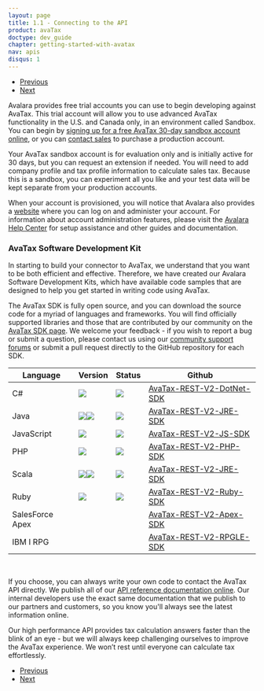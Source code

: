 ```yaml
---
layout: page
title: 1.1 - Connecting to the API
product: avaTax
doctype: dev_guide
chapter: getting-started-with-avatax
nav: apis
disqus: 1
---
```

<ul class="pager">
  <li class="previous"><a href="/avatax/dev-guide/getting-started-with-avatax/"><i class="glyphicon glyphicon-chevron-left"></i>Previous</a></li>
  <li class="next"><a href="/avatax/dev-guide/getting-started-with-avatax/authentication-in-avatax/">Next<i class="glyphicon glyphicon-chevron-right"></i></a></li>
</ul>

Avalara provides free trial accounts you can use to begin developing against AvaTax. This trial account will allow you to use advanced AvaTax functionality in the U.S. and Canada only, in an environment called Sandbox.  You can begin by <a class="dev-guide-link" href="https://developer.avalara.com/avatax/get-started/">signing up for a free AvaTax 30-day sandbox account online</a>, or you can <a class="dev-guide-link" href="https://www.avalara.com/contact-us/?referrer=&lastReferrer=developer.avalara.com&sessionId=1499692719266">contact sales</a> to purchase a production account.

Your  AvaTax sandbox account is for evaluation only and is initially active for 30 days, but you can request an extension if needed. You will need to add company profile and tax profile information to calculate sales tax. Because this is a sandbox, you can experiment all you like and your test data will be kept separate from your production accounts.

When your account is provisioned, you will notice that Avalara also provides a <a class="dev-guide-link" href="https://admin-development.avalara.net/">website</a> where you can log on and administer your account.  For information about account administration features, please visit the <a class="dev-guide-link" href="https://help.avalara.com/">Avalara Help Center</a> for setup assistance and other guides and documentation.

<h3>AvaTax Software Development Kit</h3>

In starting to build your connector to AvaTax, we understand that you want to be both efficient and effective.  Therefore, we have created our Avalara Software Development Kits, which have available code samples that are designed to help you get started in writing code using AvaTax.

The AvaTax SDK is fully open source, and you can download the source code for a myriad of languages and frameworks.  You will find officially supported libraries and those that are contributed by our community on the <a class="dev-guide-link" href="https://developer.avalara.com/sdk/">AvaTax SDK page</a>.  We welcome your feedback - if you wish to report a bug or submit a question, please contact us using our <a class="dev-guide-link" href="https://community.avalara.com/avalara">community support forums</a> or submit a pull request directly to the GitHub repository for each SDK.

<div class="mobile-table">
    <table class="styled-table">
        <thead>
            <tr>
                <th>Language</th>
                <th>Version</th>
                <th>Status</th>
                <th>Github</th>
            </tr>
        </thead>
        <tbody>
            <tr>
                <td>C#</td>
                <td><img src="https://img.shields.io/nuget/v/Avalara.AvaTax.svg?style=plastic"/></td>
                <td><img src="https://api.travis-ci.org/avadev/AvaTax-REST-V2-DotNet-SDK.svg?branch=master&style=plastic"/></td>
                <td><a class="dev-guide-link" href="https://github.com/avadev/AvaTax-REST-V2-DotNet-SDK?referrer=&lastReferrer=developer.avalara.com&sessionId=1502456322024">AvaTax-REST-V2-DotNet-SDK</a></td>
            </tr>
            <tr>
                <td>Java</td>
                <td><img src="https://maven-badges.herokuapp.com/maven-central/net.avalara.avatax/avatax-rest-v2-api-java_2.11/badge.svg?style=plastic"/><img src="https://img.shields.io/badge/Sonatype%20Snapshots-2.17.3.48--SNAPSHOT-blue.svg?style=plastic"/></td>
                <td><img src="https://api.travis-ci.org/avadev/AvaTax-REST-V2-JRE-SDK.svg?branch=master&style=plastic"/></td>
                <td><a class="dev-guide-link" href="https://github.com/avadev/AvaTax-REST-V2-JRE-SDK?referrer=&lastReferrer=developer.avalara.com&sessionId=1502456322024">AvaTax-REST-V2-JRE-SDK</a></td>
            </tr>
            <tr>
                <td>JavaScript</td>
                <td><img src="https://maven-badges.herokuapp.com/maven-central/net.avalara.avatax/avatax-rest-v2-api-java_2.11/badge.svg?style=plastic"/></td>
                <td><img src="https://api.travis-ci.org/avadev/AvaTax-REST-V2-JRE-SDK.svg?branch=master&style=plastic"></td>
                <td><a class="dev-guide-link" href="https://github.com/avadev/AvaTax-REST-V2-JS-SDK?referrer=&lastReferrer=developer.avalara.com&sessionId=1502456322024">AvaTax-REST-V2-JS-SDK</a></td>
            </tr>
            <tr>
                <td>PHP</td>
                <td><img src="https://img.shields.io/packagist/v/avalara/avataxclient.svg?style=plastic"/></td>
                <td><img src="https://api.travis-ci.org/avadev/AvaTax-REST-V2-PHP-SDK.svg?branch=master&style=plastic"></td>
                <td><a class="dev-guide-link" href="https://github.com/avadev/AvaTax-REST-V2-PHP-SDK?referrer=&lastReferrer=developer.avalara.com&sessionId=1502456322024">AvaTax-REST-V2-PHP-SDK</a></td>
            </tr>
            <tr>
                <td>Scala</td>
                <td><img src="https://maven-badges.herokuapp.com/maven-central/net.avalara.avatax/avatax-rest-v2-api-java_2.11/badge.svg?style=plastic"/><img src="https://img.shields.io/badge/Sonatype%20Snapshots-2.17.3.48--SNAPSHOT-blue.svg?style=plastic"/></td>
                <td><img src="https://api.travis-ci.org/avadev/AvaTax-REST-V2-JRE-SDK.svg?branch=master&style=plastic"></td>
                <td><a class="dev-guide-link" href="https://github.com/avadev/AvaTax-REST-V2-JRE-SDK?referrer=&lastReferrer=developer.avalara.com&sessionId=1502456322024">AvaTax-REST-V2-JRE-SDK</a></td>
            </tr>
            <tr>
                <td>Ruby</td>
                <td><img src="https://img.shields.io/gem/v/avatax.svg?style=plastic"/></td>
                <td><img src="https://api.travis-ci.org/avadev/AvaTax-REST-V2-Ruby-SDK.svg?branch=master&style=plastic"></td>
                <td><a class="dev-guide-link" href="https://github.com/avadev/AvaTax-REST-V2-Ruby-SDK?referrer=&lastReferrer=developer.avalara.com&sessionId=1502456322024">AvaTax-REST-V2-Ruby-SDK</a></td>
            </tr>
            <tr>
                <td>SalesForce Apex</td>
                <td></td>
                <td></td>
                <td><a class="dev-guide-link" href="https://github.com/avadev/AvaTax-REST-V2-Apex-SDK?referrer=&lastReferrer=developer.avalara.com&sessionId=1502456322024">AvaTax-REST-V2-Apex-SDK</a></td>
            </tr>
            <tr>
                <td>IBM I RPG</td>
                <td></td>
                <td></td>
                <td><a class="dev-guide-link" href="https://github.com/avadev/AvaTax-REST-V2-RPGLE-SDK?referrer=&lastReferrer=developer.avalara.com&sessionId=1502456322024">AvaTax-REST-V2-RPGLE-SDK</a></td>
            </tr>
        </tbody>
    </table>
</div>

<br />

If you choose, you can always write your own code to contact the AvaTax API directly.  We publish all of our <a class="dev-guide-link" href="https://developer.avalara.com/api-reference/avatax/rest/v2/">API reference documentation online</a>.  Our internal developers use the exact same documentation that we publish to our partners and customers, so you know you'll always see the latest information online.

Our high performance API provides tax calculation answers faster than the blink of an eye - but we will always keep challenging ourselves to improve the AvaTax experience. We won’t rest until everyone can calculate tax effortlessly.

<ul class="pager">
  <li class="previous"><a href="/avatax/dev-guide/getting-started-with-avatax/"><i class="glyphicon glyphicon-chevron-left"></i>Previous</a></li>
  <li class="next"><a href="/avatax/dev-guide/getting-started-with-avatax/authentication-in-avatax/">Next<i class="glyphicon glyphicon-chevron-right"></i></a></li>
</ul>